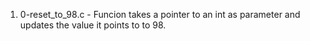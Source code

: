1. 0-reset_to_98.c - Funcion takes a pointer to an int as parameter and updates the value it points to to 98. 

